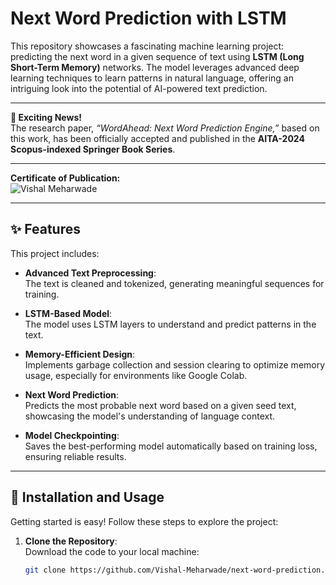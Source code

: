 # Next Word Prediction with LSTM

This repository showcases a fascinating machine learning project: predicting the next word in a given sequence of text using **LSTM (Long Short-Term Memory)** networks. The model leverages advanced deep learning techniques to learn patterns in natural language, offering an intriguing look into the potential of AI-powered text prediction.

---

**📢 Exciting News!**  
The research paper, *“WordAhead: Next Word Prediction Engine,”* based on this work, has been officially accepted and published in the **AITA-2024 Scopus-indexed Springer Book Series**. 

---

**Certificate of Publication:**  
![Vishal Meharwade](https://github.com/user-attachments/assets/0863271b-9bf9-4f1e-b768-8bc5c27e7037)

---

## ✨ Features

This project includes:

- **Advanced Text Preprocessing**:  
  The text is cleaned and tokenized, generating meaningful sequences for training.

- **LSTM-Based Model**:  
  The model uses LSTM layers to understand and predict patterns in the text.

- **Memory-Efficient Design**:  
  Implements garbage collection and session clearing to optimize memory usage, especially for environments like Google Colab.

- **Next Word Prediction**:  
  Predicts the most probable next word based on a given seed text, showcasing the model's understanding of language context.

- **Model Checkpointing**:  
  Saves the best-performing model automatically based on training loss, ensuring reliable results.

---

## 🚀 Installation and Usage

Getting started is easy! Follow these steps to explore the project:

1. **Clone the Repository**:  
   Download the code to your local machine:
   ```bash
   git clone https://github.com/Vishal-Meharwade/next-word-prediction.git
